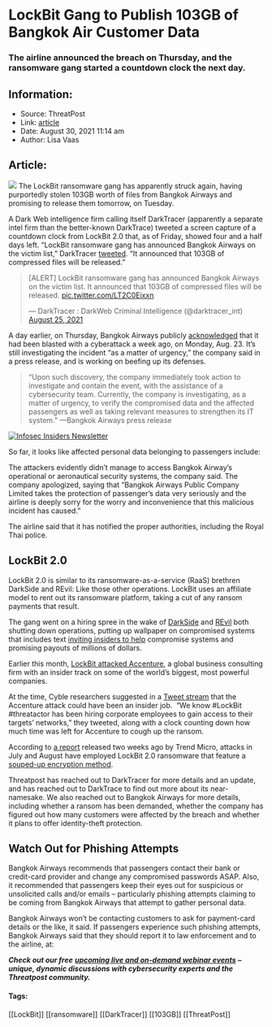 # LockBit Gang to Publish 103GB of Bangkok Air Customer Data
### The airline announced the breach on Thursday, and the ransomware gang started a countdown clock the next day. 

## Information:
+ Source: ThreatPost
+ Link: [article](https://kasperskycontenthub.com/threatpost-global/?p=169019)
+ Date: August 30, 2021  11:14 am
+ Author: Lisa Vaas


## Article:
![](https://media.threatpost.com/wp-content/uploads/sites/103/2021/08/30105649/plane-crash-e1630335421107.jpeg)
The LockBit ransomware gang has apparently struck again, having purportedly stolen 103GB worth of files from Bangkok Airways and promising to release them tomorrow, on Tuesday.


A Dark Web intelligence firm calling itself DarkTracer (apparently a separate intel firm than the better-known DarkTrace) tweeted a screen capture of a countdown clock from LockBit 2.0 that, as of Friday, showed four and a half days left. “LockBit ransomware gang has announced Bangkok Airways on the victim list,” DarkTracer [tweeted](https://twitter.com/darktracer_int/status/1430494830560309249). “It announced that 103GB of compressed files will be released.”



> 
> [ALERT] LockBit ransomware gang has announced Bangkok Airways on the victim list. It announced that 103GB of compressed files will be released. [pic.twitter.com/LT2C0Eixxn](https://t.co/LT2C0Eixxn)
> 
> 
> — DarkTracer : DarkWeb Criminal Intelligence (@darktracer\_int) [August 25, 2021](https://twitter.com/darktracer_int/status/1430494830560309249?ref_src=twsrc%5Etfw)
> 
> 



A day earlier, on Thursday, Bangkok Airways publicly [acknowledged](https://www.bangkokair.com/press-release/view/clarifies-the-incident-of-a-cybersecurity-attack) that it had been blasted with a cyberattack a week ago, on Monday, Aug. 23. It’s still investigating the incident “as a matter of urgency,” the company said in a press release, and is working on beefing up its defenses.



> “Upon such discovery, the company immediately took action to investigate and contain the event, with the assistance of a cybersecurity team. Currently, the company is investigating, as a matter of urgency, to verify the compromised data and the affected passengers as well as taking relevant measures to strengthen its IT system.” —Bangkok Airways press release
> 
> 


[![Infosec Insiders Newsletter](https://media.threatpost.com/wp-content/uploads/sites/103/2021/07/10165815/infosec_insiders_in_article_promo.png)](https://threatpost.com/infosec-insider-subscription-page/?utm_source=ART&utm_medium=ART&utm_campaign=InfosecInsiders_Newsletter_Promo/)


So far, it looks like affected personal data belonging to passengers include:


The attackers evidently didn’t manage to access Bangkok Airway’s operational or aeronautical security systems, the company said. The company apologized, saying that “Bangkok Airways Public Company Limited takes the protection of passenger’s data very seriously and the airline is deeply sorry for the worry and inconvenience that this malicious incident has caused.”


The airline said that it has notified the proper authorities, including the Royal Thai police.


LockBit 2.0
-----------


LockBit 2.0 is similar to its ransomware-as-a-service (RaaS) brethren DarkSide and REvil: Like those other operations. LockBit uses an affiliate model to rent out its ransomware platform, taking a cut of any ransom payments that result.


The gang went on a hiring spree in the wake of [DarkSide](https://threatpost.com/darksides-servers-shutdown/166187/) and [REvil](https://threatpost.com/whats-next-revil-victims/167926/) both shutting down operations, putting up wallpaper on compromised systems that includes text [inviting insiders to help](https://threatpost.com/lockbit-ransomware-proliferates-globally/168746/) compromise systems and promising payouts of millions of dollars.


Earlier this month, [LockBit attacked Accenture](https://threatpost.com/accenture-lockbit-ransomware-attack/168594/), a global business consulting firm with an insider track on some of the world’s biggest, most powerful companies.


At the time, Cyble researchers suggested in a [Tweet stream](https://twitter.com/AuCyble/status/1425422006690881541) that the Accenture attack could have been an insider job.  “We know #LockBit #threatactor has been hiring corporate employees to gain access to their targets’ networks,” they tweeted, along with a clock counting down how much time was left for Accenture to cough up the ransom.


According to [a report](https://www.trendmicro.com/en_us/research/21/h/lockbit-resurfaces-with-version-2-0-ransomware-detections-in-chi.html) released two weeks ago by Trend Micro, attacks in July and August have employed LockBit 2.0 ransomware that feature a [souped-up encryption method](https://threatpost.com/lockbit-ransomware-proliferates-globally/168746/).


Threatpost has reached out to DarkTracer for more details and an update, and has reached out to DarkTrace to find out more about its near-namesake. We also reached out to Bangkok Airways for more details, including whether a ransom has been demanded, whether the company has figured out how many customers were affected by the breach and whether it plans to offer identity-theft protection.


Watch Out for Phishing Attempts
-------------------------------


Bangkok Airways recommends that passengers contact their bank or credit-card provider and change any compromised passwords ASAP. Also, it recommended that passengers keep their eyes out for suspicious or unsolicited calls and/or emails – particularly phishing attempts claiming to be coming from Bangkok Airways that attempt to gather personal data.


Bangkok Airways won’t be contacting customers to ask for payment-card details or the like, it said. If passengers experience such phishing attempts, Bangkok Airways said that they should report it to law enforcement and to the airline, at:


***Check out our free*** [***upcoming live and on-demand webinar events***](https://threatpost.com/category/webinars/) ***– unique, dynamic discussions with cybersecurity experts and the Threatpost community.***




#### Tags:
[[LockBit]] [[ransomware]] [[DarkTracer]] [[103GB]] [[ThreatPost]]
